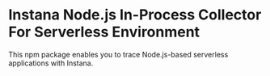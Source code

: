 Instana Node.js In-Process Collector For Serverless Environment
====================================================

This npm package enables you to trace Node.js-based serverless applications with Instana.